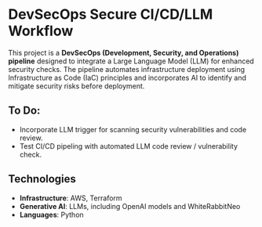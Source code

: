 # DevSecOps Secure CI/CD/LLM Workflow

This project is a **DevSecOps (Development, Security, and Operations) pipeline**
designed to integrate a Large Language Model (LLM) for enhanced security checks.
The pipeline automates infrastructure deployment using Infrastructure as Code
(IaC) principles and incorporates AI to identify and mitigate security risks
before deployment.

## To Do:
- Incorporate LLM trigger for scanning security vulnerabilities and code review.
- Test CI/CD pipeling with automated LLM code review / vulnerability check.

## Technologies
- **Infrastructure**: AWS, Terraform
- **Generative AI**: LLMs, including OpenAI models and WhiteRabbitNeo
- **Languages**: Python
